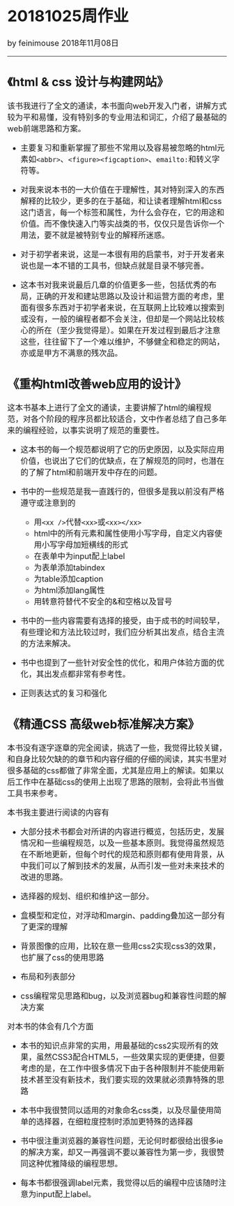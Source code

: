 <font size="4">

# 20181025周作业

by feinimouse 2018年11月08日

---

## 《html & css 设计与构建网站》

该书我进行了全文的通读，本书面向web开发入门者，讲解方式较为平和易懂，没有特别多的专业用法和词汇，介绍了最基础的web前端思路和方案。

* 主要复习和重新掌握了那些不常用以及容易被忽略的html元素如`<abbr>`、`<figure><figcaption>`、`emailto:`和转义字符等。

* 对我来说本书的一大价值在于理解性，其对特别深入的东西解释的比较少，更多的在于基础，和让读者理解html和css这门语言，每一个标签和属性，为什么会存在，它的用途和价值。而不像快速入门等实战类的书，仅仅只是告诉你一个用法，要不就是被特别专业的解释所迷惑。

* 对于初学者来说，这是一本很有用的启蒙书，对于开发者来说也是一本不错的工具书，但缺点就是目录不够完善。

* 这本书对我来说最后几章的价值更多一些，包括优秀的布局，正确的开发和建站思路以及设计和运营方面的考虑，里面有很多东西对于初学者来说，在互联网上比较难以搜索到或没有，一般的编程者都不会关注，但却是一个网站比较核心的所在（至少我觉得是）。如果在开发过程到最后才注意这些，往往留下了一个难以维护，不够健全和稳定的网站，亦或是甲方不满意的残次品。

## 《重构html改善web应用的设计》

这本书基本上进行了全文的通读，主要讲解了html的编程规范，对各个阶段的程序员都比较适合，文中作者总结了自己多年来的编程经验，以事实说明了规范的重要性。

* 这本书的每一个规范都说明了它的历史原因，以及实际应用价值，也说出了它们的优缺点，在了解规范的同时，也潜在的了解了html和前端开发中存在的问题。

* 书中的一些规范是我一直践行的，但很多是我以前没有严格遵守或注意到的
    * 用`<xx />`代替`<xx>`或`<xx></xx>`
    * html中的所有元素和属性使用小写字母，自定义内容使用小写字母加短横线的形式
    * 在表单中为input配上label
    * 为表单添加tabindex
    * 为table添加caption
    * 为html添加lang属性
    * 用转意符替代不安全的&和空格以及冒号

* 书中的一些内容需要有选择的接受，由于成书的时间较早，有些理论和方法比较过时，我们应分析其出发点，结合主流的方法来解决。

* 书中也提到了一些针对安全性的优化，和用户体验方面的优化，其出发点都非常有参考性。

* 正则表达式的复习和强化

## 《精通CSS 高级web标准解决方案》

本书没有逐字逐章的完全阅读，挑选了一些，我觉得比较关键，和自身比较欠缺的的章节和内容仔细的仔细的阅读，其实书里对很多基础的css都做了非常全面，尤其是应用上的解读。如果以后工作中在基础css的使用上出现了思路的限制，会将此书当做工具书来参考。

本书我主要进行阅读的内容有 

* 大部分技术书都会对所讲的内容进行概览，包括历史，发展情况和一些编程规范，以及一些基本原则。我觉得虽然规范在不断地更新，但每个时代的规范和原则都有使用背景，从中我们可以了解到技术的发展，从而引发一些对未来技术的改进的思路。

* 选择器的规划、组织和维护这一部分。

* 盒模型和定位，对浮动和margin、padding叠加这一部分有了更深的理解

* 背景图像的应用，比较在意一些用css2实现css3的效果，也扩展了css的使用思路

* 布局和列表部分

* css编程常见思路和bug，以及浏览器bug和兼容性问题的解决方案


 对本书的体会有几个方面

*  本书的知识点非常的实用，用最基础的css2实现所有的效果，虽然CSS3配合HTML5，一些效果实现的更便捷，但要考虑的是，在工作中很多情况下由于各种限制并不能使用新技术甚至没有新技术，我们要实现的效果就必须靠特殊的思路

* 本书中我很赞同以适用的对象命名css类，以及尽量使用简单的选择器，在细粒度控制时添加更特殊的选择器

* 书中很注重浏览器的兼容性问题，无论何时都很给出很多ie的解决方案，却又一再强调不要以兼容性为第一步，我很赞同这种优雅降级的编程思想。

* 每本书都很强调label元素，我觉得以后的编程中应该随时注意为input配上label。


</font>
